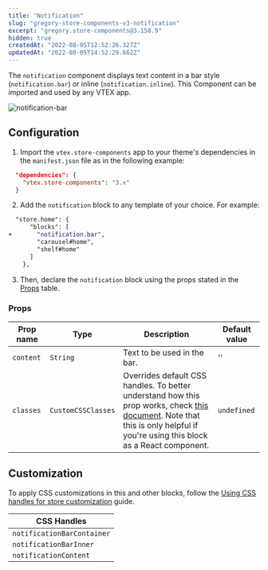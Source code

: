 ```yaml
---
title: "Notification"
slug: "gregory-store-components-v3-notification"
excerpt: "gregory.store-components@3.158.9"
hidden: true
createdAt: "2022-08-05T12:52:26.327Z"
updatedAt: "2022-08-05T14:52:29.662Z"
---
```

The `notification` component displays text content in a bar style (`notification.bar`) or inline (`notification.inline`). This Component can be imported and used by any VTEX app.

![notification-bar](https://user-images.githubusercontent.com/67270558/147773765-0a7f00d6-69ce-44fa-98fc-4b1824faa2bf.png)
## Configuration

1. Import the `vtex.store-components` app to your theme's dependencies in the `manifest.json` file as in the following example:

```json
  "dependencies": {
    "vtex.store-components": "3.x"
  }
```

2. Add the `notification` block to any template of your choice. For example:

```diff
  "store.home": {
      "blocks": [
+       "notification.bar",
        "carousel#home",
        "shelf#home"
      ]
    },
```

3. Then, declare the `notification` block using the props stated in the [Props](#props) table.

### Props

| Prop name | Type | Description | Default value |
| --------- | ---- | ----------- | ------------- |
| `content` | `String` | Text to be used in the bar. | '' |
| `classes` | `CustomCSSClasses` | Overrides default CSS handles. To better understand how this prop works, check [this document](https://github.com/vtex-apps/css-handles#usecustomclasses). Note that this is only helpful if you're using this block as a React component.| `undefined` |

## Customization

To apply CSS customizations in this and other blocks, follow the [Using CSS handles for store customization](https://developers.vtex.com/vtex-developer-docs/docs/vtex-io-documentation-using-css-handles-for-store-customization) guide.

| CSS Handles                     |
| ------------------------------- |
| `notificationBarContainer` | 
| `notificationBarInner` |
| `notificationContent` |